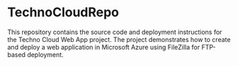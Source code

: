 # TechnoCloudRepo
This repository contains the source code and deployment instructions for the Techno Cloud Web App project. The project demonstrates how to create and deploy a web application in Microsoft Azure using FileZilla for FTP-based deployment. 
